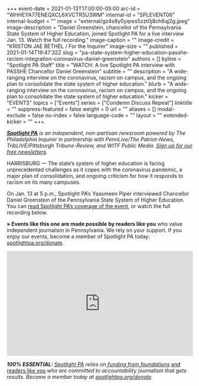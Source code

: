 +++
event-date = 2021-01-13T17:00:00-05:00
arc-id = "WHHEYA77ENEQXCL6XVCTR5U3WM"
internal-id = "SPLEVENT06"
internal-budget = ""
image = "external/gz4s8y0yqres5zzt0j8ch6qj2g.jpeg"
image-description = "Daniel Greenstein, chancellor of the Pennsylvania State System of Higher Education, joined Spotlight PA for a live interview Jan. 13. Watch the full recording."
image-caption = ""
image-credit = "KRISTON JAE BETHEL / For the Inquirer"
image-size = ""
published = 2021-01-14T19:47:32Z
slug = "pa-state-system-higher-education-passhe-racism-integration-coronavirus-daniel-greenstein"
authors = []
byline = "Spotlight PA Staff"
title = "WATCH: A live Spotlight PA interview with PASSHE Chancellor Daniel Greenstein"
subtitle = ""
description = "A wide-ranging interview on the coronavirus, racism on campus, and the ongoing plan to consolidate the state system of higher education."
blurb = "A wide-ranging interview on the coronavirus, racism on campus, and the ongoing plan to consolidate the state system of higher education."
kicker = "EVENTS"
topics = ["Events"]
series = ["Condemn Discuss Repeat"]
linktitle = ""
suppress-featured = false
weight = 0
url = ""
aliases = []
modal-exclude = false
no-index = false
language-code = ""
layout = ""
extended-kicker = ""
+++

<a href="https://www.spotlightpa.org/"><i><b>Spotlight PA</b></i></a><i> is an independent, non-partisan newsroom powered by The Philadelphia Inquirer in partnership with PennLive/The Patriot-News, TribLIVE/Pittsburgh Tribune-Review, and WITF Public Media. </i><a href="https://www.spotlightpa.org/newsletters"><i>Sign up for our free newsletters</i></a><i>.</i>

HARRISBURG — The state’s system of higher education is facing unprecedented challenges as it copes with the coronavirus pandemic, a major plan of consolidation, and ongoing criticism for how it responds to racism on its many campuses.

On Jan. 13 at 5 p.m., Spotlight PA’s Yaasmeen Piper interviewed Chancellor Daniel Greenstein of the Pennsylvania State System of Higher Education. You can <a href="https://www.spotlightpa.org/news/2021/01/passhe-coronavirus-chancellor-daniel-greenstein-racism-higher-education-college-campus-integration/" target=_blank>read Spotlight PA’s coverage of the event</a>, or watch the full recording below.

<b>» Events like this one are made possible by readers like you</b> who value independent journalism in Pennsylvania. We rely on your support. If you enjoy our events, become a member of Spotlight PA today: <a href="http://spotlightpa.fundjournalism.org/donate?campaign=701Dn000000YgpHIAS">spotlightpa.org/donate</a>.

<div style="padding:56.25% 0 0 0;position:relative;"><iframe src="https://player.vimeo.com/video/500574316?color=ffcb05&title=0&byline=0" style="position:absolute;top:0;left:0;width:100%;height:100%;" frameborder="0" allow="autoplay; fullscreen; picture-in-picture" allowfullscreen></iframe></div><script src="https://player.vimeo.com/api/player.js"></script>


<i><b>100% ESSENTIAL:</b></i><i> </i><a href="https://www.spotlightpa.org/"><i>Spotlight PA</i></a><i> relies on</i><a href="https://www.spotlightpa.org/support"><i> funding from foundations</i></a><i> </i><a href="https://www.spotlightpa.org/support">and readers like you</a><i> who are committed to accountability journalism that gets results. Become a member today at </i><a href="http://spotlightpa.fundjournalism.org/donate?campaign=701Dn000000YgovIAC"><i>spotlightpa.org/donate</i></a><i>.</i>
